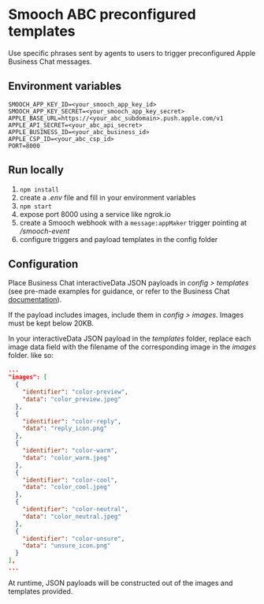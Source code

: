 # Smooch ABC preconfigured templates

Use specific phrases sent by agents to users to trigger preconfigured Apple Business Chat messages.

## Environment variables

```
SMOOCH_APP_KEY_ID=<your_smooch_app_key_id>
SMOOCH_APP_KEY_SECRET=<your_smooch_app_key_secret>
APPLE_BASE_URL=https://<your_abc_subdomain>.push.apple.com/v1
APPLE_API_SECRET=<your_abc_api_secret>
APPLE_BUSINESS_ID=<your_abc_business_id>
APPLE_CSP_ID=<your_abc_csp_id>
PORT=8000
```

## Run locally

1. `npm install`
2. create a _.env_ file and fill in your environment variables
3. `npm start`
4. expose port 8000 using a service like ngrok.io
5. create a Smooch webhook with a `message:appMaker` trigger pointing at _/smooch-event_
6. configure triggers and payload templates in the config folder

## Configuration

Place Business Chat interactiveData JSON payloads in _config > templates_ (see pre-made examples for guidance, or refer to the Business Chat [documentation](https://developer.apple.com/library/content/documentation/General/Conceptual/MessagesIntegration/SendingLargeInteractiveDataPayloads.html#//apple_ref/doc/uid/TP40017634-CH25-SW1)).

If the payload includes images, include them in _config > images_. Images must be kept below 20KB.

In your interactiveData JSON payload in the _templates_ folder, replace each image data field with the filename of the corresponding image in the _images_ folder. like so:
```json
...
"images": [
  {
    "identifier": "color-preview",
    "data": "color_preview.jpeg"
  },
  {
    "identifier": "color-reply",
    "data": "reply_icon.png"
  },
  {
    "identifier": "color-warm",
    "data": "color_warm.jpeg"
  },
  {
    "identifier": "color-cool",
    "data": "color_cool.jpeg"
  },
  {
    "identifier": "color-neutral",
    "data": "color_neutral.jpeg"
  },
  {
    "identifier": "color-unsure",
    "data": "unsure_icon.png"
  }
],
...
```

At runtime, JSON payloads will be constructed out of the images and templates provided.
